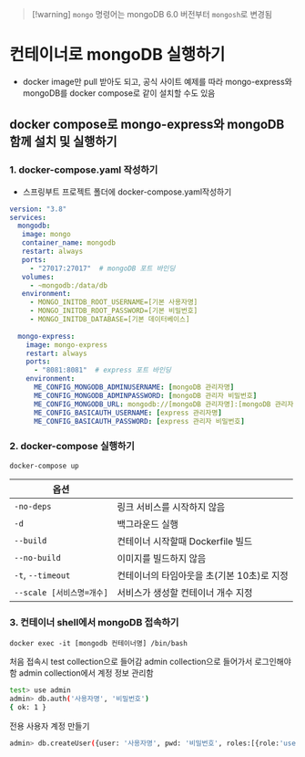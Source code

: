 > [!warning] `mongo` 명령어는 mongoDB 6.0 버전부터 `mongosh`로 변경됨

# 컨테이너로 mongoDB 실행하기
- docker image만 pull 받아도 되고, 공식 사이트 예제를 따라 mongo-express와 mongoDB를 docker compose로 같이 설치할 수도 있음
## docker compose로 mongo-express와 mongoDB 함께 설치 및 실행하기
### 1. docker-compose.yaml 작성하기
- 스프링부트 프로젝트 폴더에 docker-compose.yaml작성하기
```yaml
version: "3.8"  
services:  
  mongodb:  
   image: mongo  
   container_name: mongodb  
   restart: always  
   ports:  
     - "27017:27017"  # mongoDB 포트 바인딩
   volumes:  
     - ~mongodb:/data/db  
   environment:  
     - MONGO_INITDB_ROOT_USERNAME=[기본 사용자명]
     - MONGO_INITDB_ROOT_PASSWORD=[기본 비밀번호]
     - MONGO_INITDB_DATABASE=[기본 데이터베이스]
  
  mongo-express:  
    image: mongo-express  
    restart: always  
    ports:  
      - "8081:8081"  # express 포트 바인딩
    environment:  
      ME_CONFIG_MONGODB_ADMINUSERNAME: [mongoDB 관리자명]
      ME_CONFIG_MONGODB_ADMINPASSWORD: [mongoDB 관리자 비밀번호]
      ME_CONFIG_MONGODB_URL: mongodb://[mongoDB 관리자명]:[mongoDB 관리자 비밀번호]@[mongoDB 컨테이너명]:[mongoDB 컨테이너 포트]  
      ME_CONFIG_BASICAUTH_USERNAME: [express 관리자명]
      ME_CONFIG_BASICAUTH_PASSWORD: [express 관리자 비밀번호]
```
### 2. docker-compose 실행하기
```docker
docker-compose up
```

| 옵션                  |                           |
| ------------------- | ------------------------- |
| `-no-deps`          | 링크 서비스를 시작하지 않음           |
| `-d`                | 백그라운드 실행                  |
| `--build`           | 컨테이너 시작할때 Dockerfile 빌드   |
| `--no-build`        | 이미지를 빌드하지 않음              |
| `-t`, `--timeout`   | 컨테이너의 타임아웃을 초(기본 10초)로 지정 |
| `--scale [서비스명=개수]` | 서비스가 생성할 컨테이너 개수 지정       |
### 3. 컨테이너 shell에서 mongoDB 접속하기
```docker
docker exec -it [mongodb 컨테이너명] /bin/bash
```

처음 접속시 test collection으로 들어감
admin collection으로 들어가서 로그인해야함
admin collection에서 계정 정보 관리함
```bash
test> use admin
admin> db.auth('사용자명', '비밀번호')
{ ok: 1 }
```

전용 사용자 계정 만들기
```bash
admin> db.createUser({user: '사용자명', pwd: '비밀번호', roles:[{role:'userAdmin', db:'DB명'}]})
```